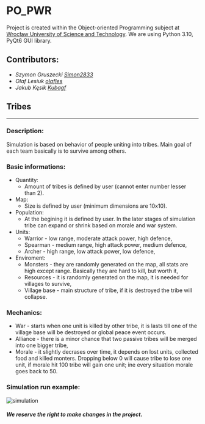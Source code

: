 # PO_PWR
Project is created within the Object-oriented Programming subject at [Wrocław University of Science and Technology](https://pwr.edu.pl/).
We are using Python 3.10, PyQt6 GUI library.
## Contributors:
- *Szymon Gruszecki [Simon2833](https://github.com/Simon2833)*
- *Olaf Lesiuk [olafles](https://github.com/olafles)*
- *Jakub Kęsik [Kubagf](https://github.com/Kubagf)*
## Tribes
---
### Description:
Simulation is based on behavior of people uniting into tribes. Main goal of each team basically is to survive among others.
### Basic informations:
- Quantity:
     - Amount of tribes is defined by user (cannot enter number lesser than 2).
- Map:
    - Size is defined by user (minimum dimensions are 10x10).
- Population:
    - At the begining it is defined by user. In the later stages of simulation tribe can expand or shrink based on morale and war system.
- Units:
    - Warrior - low range, moderate attack power, high defence,
    - Spearman - medium range, high attack power, medium defence,
    - Archer - high range, low attack power, low defence,
- Enviroment:
    - Monsters - they are randomly generated on the map, all stats are high except range. Basically they are hard to kill, but worth it,
    - Resources - it is randomly generated on the map, it is needed for villages to survive,
    - Village base - main structure of tribe, if it is destroyed the tribe will collapse.
### Mechanics:
- War - starts when one unit is killed by other tribe, it is lasts till one of the village base will be destroyed or global peace event occurs.
- Alliance - there is a minor chance that two passive tribes will be merged into one bigger tribe,
- Morale - it slightly decrases over time, it depends on lost units, collected food and killed monters. Dropping below 0 will cause tribe to lose one unit, if morale hit 100 tribe will gain one unit; ine every situation morale goes back to 50.
### Simulation run example:
![simulation](/documentation/simulation.gif)

##### *We reserve the right to make changes in the project.*